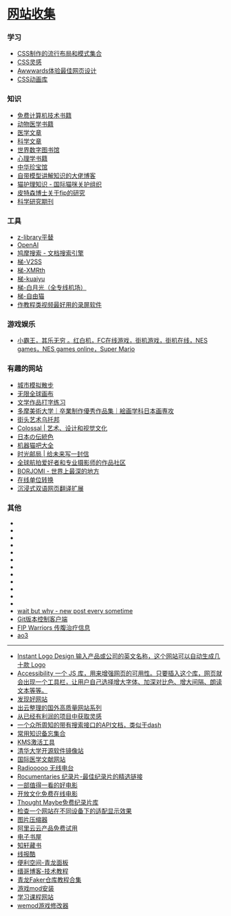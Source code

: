 # [网站收集](https://github.com/Smileye-v/gitblog/issues/17)

### 学习
- [CSS制作的流行布局和模式集合](https://csslayout.io/)
- [CSS灵感](https://chokcoco.github.io/CSS-Inspiration/)
- [Awwwards体验最佳网页设计](https://www.awwwards.com/)
- [CSS动画库](https://animista.net/play/basic)

### 知识
- [免费计算机技术书籍](https://www.freetechbooks.com/)
- [动物医学书籍](https://vetbooks.ir/)
- [医学文章](https://www.sciencedirect.com/)
- [科学文章](https://happydaze.io/)
- [世界数字图书馆](https://www.loc.gov/collections/world-digital-library/about-this-collection/)
- [心理学书籍](http://www.ixinqing.com/)
- [中华珍宝馆](https://g2.ltfc.net/home)
- [自带模型讲解知识的大佬博客](https://ciechanow.ski/)
- [猫护理知识 - 国际猫咪关护组织](https://icatcare.org/advice/?per_page=12)
- [皮特森博士关于fip的研究](https://sockfip.org/dr-pedersen-research/)
- [科学研究期刊](https://journals.sagepub.com/)

### 工具
- [z-library平替](https://zh.annas-archive.org/)
- [OpenAI](https://platform.openai.com/)
- [鸠摩搜索 - 文档搜索引擎](https://www.jiumodiary.com/)
- [梯-V2SS](https://shop.v2ss.bid/)
- [梯-XMRth](https://xmrth.com/)
- [梯-kuaiyu](https://kuaiyu2.xyz/)
- [梯-白月光（全专线机场）](https://www.bygcloud.com/)
- [梯-自由猫](https://us.freecat.cloud/)
- [作教程类视频最好用的录屏软件](https://www.screen.studio/)


### 游戏娱乐
- [小霸王，其乐无穷 。红白机，FC在线游戏，街机游戏，街机在线，NES games，NES games online，Super Mario](https://www.yikm.net/)


### 有趣的网站
- [城市模拟散步](https://citywalks.live/)
- [无限全球画布](https://everyonedraw.com/)
- [文学作品打字练习](https://www.typelit.io/)
- [多摩美術大学｜卒業制作優秀作品集｜絵画学科日本画専攻](http://www.tamabi.ac.jp/pro/g_works/2022/jp/)
- [街头艺术乌托邦](https://streetartutopia.com/)
- [Colossal | 艺术、设计和视觉文化](https://www.thisiscolossal.com/)
- [日本の伝統色](https://nipponcolors.com/)
- [机器猫吧大全](https://www.dora-family.com/)
- [时光邮局 | 给未来写一封信](https://www.hi2future.com/)
- [全球航拍爱好者和专业摄影师的作品社区](https://www.skypixel.com/)
- [BORJOMI - 世界上最深的地方](https://thedeepestsite.com/int_en/?country_code=int_en)
- [在线单位转换](https://www.convertworld.com/zh-hans/)
- [沉浸式双语网页翻译扩展](https://immersive-translate.owenyoung.com/)



### 其他









- 
- 
- 
- 
- 
- 
- 
- 
- 
- 
- 
- 
- [wait but why - new post every sometime](https://waitbutwhy.com/)
- [Git版本控制客户端](https://tortoisegit.org/)
- [FIP Warriors 传腹治疗信息](https://www.fipwarriors.eu/)
- [ao3](https://archive.transformativeworks.org/)

---

- [Instant Logo Design 输入产品或公司的英文名称，这个网站可以自动生成几十款 Logo](https://instantlogodesign.com/)
- [Accessibility 一个 JS 库，用来增强网页的可用性。只要插入这个库，网页就会出现一个工具栏，让用户自己选择增大字体、加深对比色、增大间隔、朗读文本等等。](https://github.com/ranbuch/accessibility)
- [发现好网站](https://www.websitehunt.co/popular)
- [出云整理的国外高质量网站系列](https://getizumo.com/shibei)
- [从已经有利润的项目中获取灵感](https://profithunt.co/)
- [一个众所周知的带有搜索接口的API文档，类似于dash](https://devdocs.io/)
- [常用知识备忘集合](https://devhints.io/)
- [KMS激活工具](http://www.aichunjing.com/jhgj1/2019-05-04/739.html)
- [清华大学开源软件镜像站](https://mirrors.tuna.tsinghua.edu.cn/)
- [国际医学文献网站](https://pubmed.ncbi.nlm.nih.gov/)
- [Radiooooo 无线电台](https://www.websitehunt.co/websites/radiooooo)
- [Rocumentaries 纪录片-最佳纪录片的精选链接](https://rocumentaries.com/)
- [一部值得一看的好电影](https://agoodmovietowatch.com/)
- [开放文化免费在线电影](https://www.openculture.com/freemoviesonline)
- [Thought Maybe免费纪录片库](https://thoughtmaybe.com/)
- [检查一个网站在不同设备下的适配显示效果](https://responsively.app/)
- [图片压缩器](https://saerasoft.com/caesium/#downloads)
- [阿里云云产品免费试用](https://free.aliyun.com/?crowd=personal&userCode=1k1brk6c)
- [电子书屋](https://beitai.cc/)
- [知轩藏书](https://zxcs.wiki/)
- [线报酷](http://new.ixbk.net/)
- [便利空间-青龙面板](https://conveniencespace.com/index.php/category/uncategorized/)
- [缙哥博客-技术教程](https://www.dujin.org/fenxiang/jiaocheng)
- [青龙Faker仓库教程合集](https://thin-hill-428.notion.site/Faker-1c598629675145988b43a37998a1604a)
- [游戏mod安装](https://thunderstore.io/c/lethal-company/?ordering=most-downloaded)
- [学习课程网站](https://www.khanacademy.org/)
- [wemod游戏修改器](https://www.wemod.com/zh)
